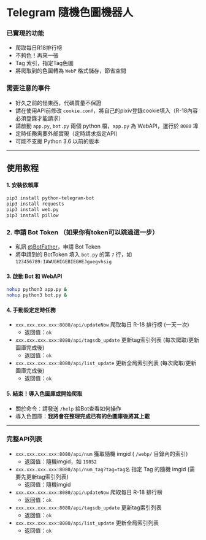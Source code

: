 # Telegram 隨機色圖機器人

### 已實現的功能
- 爬取每日R18排行榜
- 不夠色！再來一張
- Tag 索引，指定Tag色圖
- 將爬取到的色圖轉為 `WebP` 格式儲存，節省空間

### 需要注意的事件
- 好久之前的怪東西，代碼質量不保證
- 請在使用API前修改 `cookie.conf`，將自己的pixiv登錄cookie填入（R-18內容必須登錄才能請求）
- 請啟動 `app.py`, `bot.py` 兩個 python 檔，`app.py` 為 WebAPI，運行於 `8080` 埠
- 定時任務需要外部實現（定時請求指定API）
- 可能不支援 Python 3.6 以前的版本

----

## 使用教程

#### 1. 安裝依賴庫
```bash
pip3 install python-telegram-bot
pip3 install requests
pip3 install web.py
pip3 install pillow
```

### 2. 申請 Bot Token （如果你有token可以跳過這一步）
- 私訊 [@BotFather](https://t.me/BotFather)，申請 Bot Token
- 將申請到的 BotToken 填入 `bot.py` 的第 `7` 行，如 `123456789:IAWUGHIGEBIEGHEJguegvhsig`

#### 3. 啟動 Bot 和 WebAPI
```bash
nohup python3 app.py &
nohup python3 bot.py &
```

#### 4. 手動設定定時任務
- `xxx.xxx.xxx.xxx:8080/api/updateNow` 爬取每日 R-18 排行榜 (一天一次)
    - 返回值：`ok`
- `xxx.xxx.xxx.xxx:8080/api/tagsdb_update` 更新tag索引列表 (每次爬取/更新圖庫完成後)
    - 返回值：`ok`
- `xxx.xxx.xxx.xxx:8080/api/list_update` 更新全局索引列表 (每次爬取/更新圖庫完成後)
    - 返回值：`ok`

#### 5. 結束！導入色圖庫或開始爬取
- 關於命令：請發送 `/help` 給Bot查看如何操作
- 導入色圖庫：**我將會在整理完成已有的色圖庫後將其上載**

----

### 完整API列表
- `xxx.xxx.xxx.xxx:8080/api/num` 獲取隨機 imgid ( `/webp/` 目錄內的索引)
    - 返回值：隨機imgid，如 `19852`
- `xxx.xxx.xxx.xxx:8080/api/num_tag?tag=tag名` 指定 Tag 的隨機 imgid (需要先更新tag索引列表)
    - 返回值：隨機imgid
- `xxx.xxx.xxx.xxx:8080/api/updateNow` 爬取每日 R-18 排行榜
    - 返回值：`ok`
- `xxx.xxx.xxx.xxx:8080/api/tagsdb_update` 更新tag索引列表
    - 返回值：`ok`
- `xxx.xxx.xxx.xxx:8080/api/list_update` 更新全局索引列表
    - 返回值：`ok`